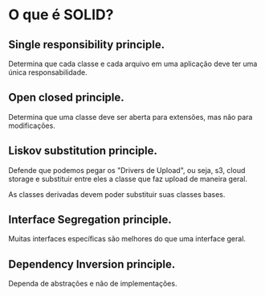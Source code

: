 # O que é SOLID?
## **S**ingle responsibility principle.
Determina que cada classe e cada arquivo em uma aplicação deve ter uma única responsabilidade.

## **O**pen closed principle.
Determina que uma classe deve ser aberta para extensões, mas não para modificações.

## **L**iskov substitution principle.
Defende que podemos pegar os "Drivers de Upload", ou seja, s3, cloud storage e substituir entre eles a classe que faz upload de maneira geral.

As classes derivadas devem poder substituir suas classes bases.
## **I**nterface Segregation principle.
Muitas interfaces específicas são melhores do que uma interface geral.

## **D**ependency Inversion principle.
Dependa de abstrações e não de implementações.